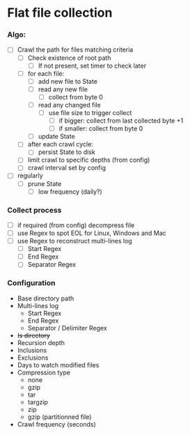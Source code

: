 # Flat file collection

### Algo:
- [ ] Crawl the path for files matching criteria
  - [ ] Check existence of root path
    - [ ] If not present, set timer to check later
  - [ ] for each file:
    - [ ] add new file to State
    - [ ] read any new file
      - [ ] collect from byte 0
    - [ ] read any changed file
      - [ ] use file size to trigger collect
        - [ ] if bigger: collect from last collected byte +1
        - [ ] if smaller: collect from byte 0
    - [ ] update State
  - [ ] after each crawl cycle:
    - [ ] persist State to disk
  - [ ] limit crawl to specific depths (from config)
  - [ ] crawl interval set by config
- [ ] regularly
  - [ ] prune State
    - [ ] low frequency (daily?)

### Collect process
- [ ] if required (from config) decompress file
- [ ] use Regex to spot EOL for Linux, Windows and Mac
- [ ] use Regex to reconstruct multi-lines log
  - [ ] Start Regex
  - [ ] End Regex
  - [ ] Separator Regex

### Configuration
- Base directory path
- Multi-lines log
  - Start Regex
  - End Regex
  - Separator / Delimiter Regex
- ~~Is directory~~
- Recursion depth
- Inclusions
- Exclusions
- Days to watch modified files
- Compression type
  - none
  - gzip
  - tar
  - targzip
  - zip
  - gzip (partitionned file)
- Crawl frequency (seconds)